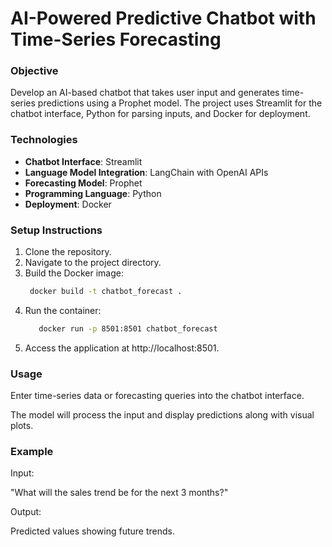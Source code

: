 # AI-Powered Predictive Chatbot with Time-Series Forecasting 


### Objective 

Develop an AI-based chatbot that takes user input and generates time-series predictions using a Prophet model. The project uses Streamlit for the chatbot interface, Python for parsing inputs, and Docker for deployment. 


### Technologies 

- **Chatbot Interface**: Streamlit 
- **Language Model Integration**: LangChain with OpenAI APIs 
- **Forecasting Model**: Prophet 
- **Programming Language**: Python 
- **Deployment**: Docker 


### Setup Instructions 

1. Clone the repository. 
2. Navigate to the project directory.
3. Build the Docker image: 
   ```bash 
   	docker build -t chatbot_forecast . 
4. Run the container: 
   ```bash 
      docker run -p 8501:8501 chatbot_forecast 
5. Access the application at http://localhost:8501. 


### Usage 

Enter time-series data or forecasting queries into the chatbot interface. 

The model will process the input and display predictions along with visual plots. 


### Example 

Input: 

"What will the sales trend be for the next 3 months?" 

Output: 

Predicted values showing future trends. 